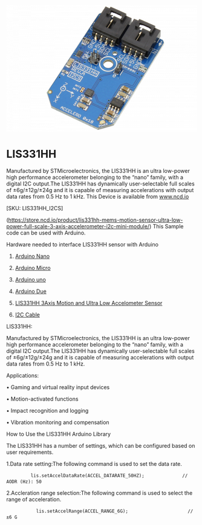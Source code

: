 
[![LIS331HH](LIS331HH_I2C.png)](https://store.ncd.io/product/lis331hh-mems-motion-sensor-ultra-low-power-full-scale-3-axis-accelerometer-i2c-mini-module/)

# LIS331HH

Manufactured by STMicroelectronics, the LIS331HH is an ultra low-power high performance accelerometer belonging to the “nano” family, with a digital I2C output.The LIS331HH has dynamically user-selectable full scales of ±6g/±12g/±24g and it is capable of measuring accelerations with output data rates from 0.5 Hz to 1 kHz.
This Device is available from www.ncd.io 

[SKU: LIS331HH_I2CS]

(https://store.ncd.io/product/lis331hh-mems-motion-sensor-ultra-low-power-full-scale-3-axis-accelerometer-i2c-mini-module/)
This Sample code can be used with Arduino.

Hardware needed to interface LIS331HH sensor with Arduino

1. <a href="https://store.ncd.io/product/i2c-shield-for-arduino-nano/">Arduino Nano</a>

2. <a href="https://store.ncd.io/product/i2c-shield-for-arduino-micro-with-i2c-expansion-port/">Arduino Micro</a>

3. <a href="https://store.ncd.io/product/i2c-shield-for-arduino-uno/">Arduino uno</a>

4. <a href="https://store.ncd.io/product/dual-i2c-shield-for-arduino-due-with-modular-communications-interface/">Arduino Due</a>

5. <a href="https://store.ncd.io/product/lis331hh-mems-motion-sensor-ultra-low-power-full-scale-3-axis-accelerometer-i2c-mini-module/">LIS331HH 3Axis Motion and Ultra Low Accelometer Sensor</a>

6. <a href="https://store.ncd.io/product/i%C2%B2c-cable/">I2C Cable</a>

LIS331HH:

Manufactured by STMicroelectronics, the LIS331HH is an ultra low-power high performance accelerometer belonging to the “nano” family, with a digital I2C output.The LIS331HH has dynamically user-selectable full scales of ±6g/±12g/±24g and it is capable of measuring accelerations with output data rates from 0.5 Hz to 1 kHz.

Applications:

• Gaming and virtual reality input devices

• Motion-activated functions

• Impact recognition and logging

• Vibration monitoring and compensation

How to Use the LIS331HH Arduino Library

The LIS331HH has a number of settings, which can be configured based on user requirements.
          
1.Data rate setting:The following command is used to set the data rate.

             lis.setAccelDataRate(ACCEL_DATARATE_50HZ);              // AODR (Hz): 50
            
2.Accleration range selection:The following command is used to select the range of acceleration.

               lis.setAccelRange(ACCEL_RANGE_6G);                      // ±6 G
